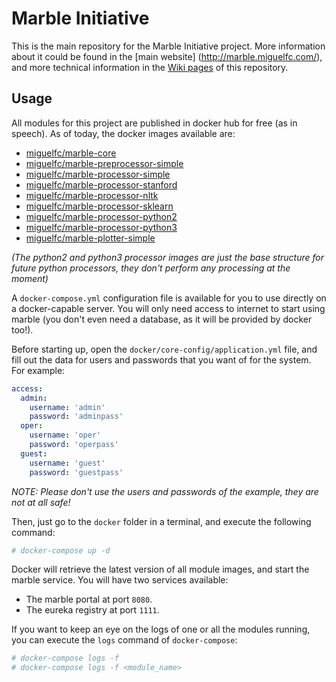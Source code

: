 # Marble Initiative

This is the main repository for the Marble Initiative project. 
More information about it could be found in the [main website] (http://marble.miguelfc.com/), and more technical information in
the [Wiki pages](https://github.com/miguelfc/marble/wiki) of this repository. 

## Usage

All modules for this project are published in docker hub for free (as in speech). As of today, the docker images available are:

- [miguelfc/marble-core](https://hub.docker.com/r/miguelfc/marble-core/)
- [miguelfc/marble-preprocessor-simple](https://hub.docker.com/r/miguelfc/marble-preprocessor-simple/)
- [miguelfc/marble-processor-simple](https://hub.docker.com/r/miguelfc/marble-processor-simple/)
- [miguelfc/marble-processor-stanford](https://hub.docker.com/r/miguelfc/marble-processor-stanford/)
- [miguelfc/marble-processor-nltk](https://hub.docker.com/r/miguelfc/marble-processor-nltk/)
- [miguelfc/marble-processor-sklearn](https://hub.docker.com/r/miguelfc/marble-processor-sklearn/)
- [miguelfc/marble-processor-python2](https://hub.docker.com/r/miguelfc/marble-processor-python2/)
- [miguelfc/marble-processor-python3](https://hub.docker.com/r/miguelfc/marble-processor-python3/)
- [miguelfc/marble-plotter-simple](https://hub.docker.com/r/miguelfc/marble-plotter-simple/)

*(The python2 and python3 processor images are just the base structure for future python processors, they don't perform any processing at the moment)*

A `docker-compose.yml` configuration file is available for you to use directly on a docker-capable server. You will only need access to internet to start using marble (you don't even need a database, as it will be provided by docker too!).

Before starting up, open the `docker/core-config/application.yml` file, and fill out the data for users and passwords that you want of for the system. For example:

```yml
access:
  admin:
    username: 'admin'
    password: 'adminpass'
  oper:
    username: 'oper'
    password: 'operpass'
  guest:
    username: 'guest'
    password: 'guestpass'
```

*NOTE: Please don't use the users and passwords of the example, they are not at all safe!*

Then, just go to the `docker` folder in a terminal, and execute the following command:

```sh
# docker-compose up -d
```

Docker will retrieve the latest version of all module images, and start the marble service. You will have two services available:

- The marble portal at port `8080`.
- The eureka registry at port `1111`.

If you want to keep an eye on the logs of one or all the modules running, you can execute the `logs` command of `docker-compose`: 

```sh
# docker-compose logs -f
# docker-compose logs -f <module_name>
```
